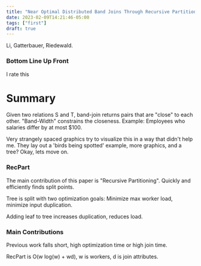 ```yaml
---
title: "Near Optimal Distributed Band Joins Through Recursive Partitioning"
date: 2023-02-09T14:21:46-05:00
tags: ["first"]
draft: true
---
```


Li, Gatterbauer, Riedewald.

### Bottom Line Up Front

I rate this 

# Summary

Given two relations S and T, band-join returns pairs that are "close" to each other. "Band-Width" constrains the closeness. Example: Employees who salaries differ by at most $100. 

Very strangely spaced graphics try to visualize this in a way that didn't help me. They lay out a 'birds being spotted' example, more graphics, and a tree? Okay, lets move on.

### RecPart

The main contribution of this paper is "Recursive Partitioning". Quickly and efficiently finds split points. 

Tree is split with two optimization goals: Minimize max worker load, minimize input duplication.

Adding leaf to tree increases duplication, reduces load.

### Main Contributions

Previous work falls short, high optimization time or high join time.

RecPart is O(w log(w) + wd), w is workers, d is join attributes.
